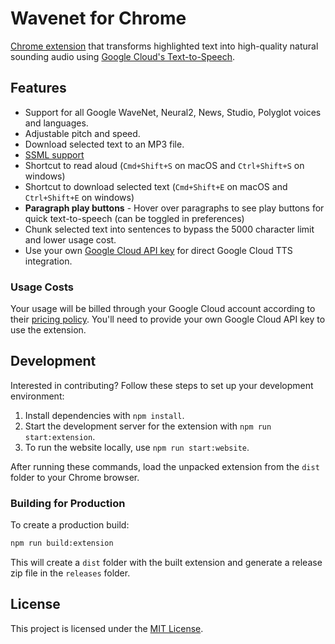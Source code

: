 # Wavenet for Chrome

[Chrome extension](https://chrome.google.com/webstore/detail/wavenet-for-chrome/iefankigbnlnlaolflbcopliocibkffc?hl=en) that transforms highlighted text into high-quality natural sounding audio using [Google Cloud's Text-to-Speech](https://cloud.google.com/text-to-speech).

## Features

- Support for all Google WaveNet, Neural2, News, Studio, Polyglot voices and languages.
- Adjustable pitch and speed.
- Download selected text to an MP3 file.
- [SSML support](https://developers.google.com/actions/reference/ssml)
- Shortcut to read aloud (`Cmd+Shift+S` on macOS and `Ctrl+Shift+S` on windows)
- Shortcut to download selected text (`Cmd+Shift+E` on macOS and `Ctrl+Shift+E` on windows)
- **Paragraph play buttons** - Hover over paragraphs to see play buttons for quick text-to-speech (can be toggled in preferences)
- Chunk selected text into sentences to bypass the 5000 character limit and lower usage cost.
- Use your own [Google Cloud API key](https://www.youtube.com/watch?v=1n8xlVNWEZ0) for direct Google Cloud TTS integration.

### Usage Costs

Your usage will be billed through your Google Cloud account according to their [pricing policy](https://cloud.google.com/text-to-speech/pricing). You'll need to provide your own Google Cloud API key to use the extension.

## Development

Interested in contributing? Follow these steps to set up your development environment:

1. Install dependencies with `npm install`.
2. Start the development server for the extension with `npm run start:extension`.
3. To run the website locally, use `npm run start:website`.

After running these commands, load the unpacked extension from the `dist` folder to your Chrome browser.

### Building for Production

To create a production build:

```bash
npm run build:extension
```

This will create a `dist` folder with the built extension and generate a release zip file in the `releases` folder.

## License

This project is licensed under the [MIT License](/LICENSE).
